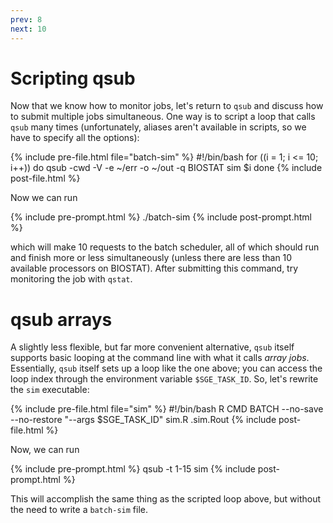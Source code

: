 ```yaml
---
prev: 8
next: 10
---
```


# Scripting qsub

Now that we know how to monitor jobs, let's return to `qsub` and discuss how to submit multiple jobs simultaneous.  One way is to script a loop that calls `qsub` many times (unfortunately, aliases aren't available in scripts, so we have to specify all the options):

{% include pre-file.html file="batch-sim" %}
#!/bin/bash
for ((i = 1; i <= 10; i++))
do
  qsub -cwd -V -e ~/err -o ~/out -q BIOSTAT sim $i
done
{% include post-file.html %}

Now we can run

{% include pre-prompt.html %}
./batch-sim
{% include post-prompt.html %}

which will make 10 requests to the batch scheduler, all of which should run and finish more or less simultaneously (unless there are less than 10 available processors on BIOSTAT).  After submitting this command, try monitoring the job with `qstat`.

# qsub arrays

A slightly less flexible, but far more convenient alternative, `qsub` itself supports basic looping at the command line with what it calls *array jobs*.  Essentially, `qsub` itself sets up a loop like the one above; you can access the loop index through the environment variable `$SGE_TASK_ID`.  So, let's rewrite the `sim` executable:

{% include pre-file.html file="sim" %}
#!/bin/bash
R CMD BATCH --no-save --no-restore "--args $SGE_TASK_ID" sim.R .sim.Rout
{% include post-file.html %}

Now, we can run

{% include pre-prompt.html %}
qsub -t 1-15 sim
{% include post-prompt.html %}

This will accomplish the same thing as the scripted loop above, but without the need to write a `batch-sim` file.
